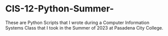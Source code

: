 # CIS-12-Python-Summer-
These are Python Scripts that I wrote during a Computer Information Systems Class that I took in the Summer of 2023 at Pasadena City College. 
